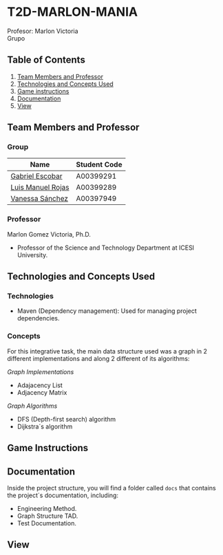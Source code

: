 # T2D-MARLON-MANIA
Profesor: Marlon Victoria
<br>
Grupo

## Table of Contents

1. [Team Members and Professor](#team-members-and-professor)
2. [Technologies and Concepts Used](#technologies-and-concepts-used)
3. [Game instructions](#game-instructions)
4. [Documentation](#documentation)
5. [View](#view)

##  Team Members and Professor

### Group

| Name | Student Code |
| ----------- | ----------- |
| [Gabriel Escobar](https://github.com/Gab27x) | A00399291 |
| [Luis Manuel Rojas](https://github.com/Lrojas898) | A00399289 |
| [Vanessa Sánchez](https://github.com/VaSaMo) | A00397949 |

### Professor

Marlon Gomez Victoria, Ph.D.
- Professor of the Science and Technology Department at ICESI University.

## Technologies and Concepts Used

### Technologies
- Maven (Dependency management): Used for managing project dependencies.

### Concepts
For this integrative task, the main data structure used was a graph in 2 different implementations and along 2 different of its algorithms:

*Graph Implementations*
- Adajacency List
- Adjacency Matrix

*Graph Algorithms*
- DFS (Depth-first search) algorithm
- Dijkstra´s algorithm

## Game Instructions

## Documentation

Inside the project structure, you will find a folder called `docs` that contains the project´s documentation, including:
- Engineering Method.
- Graph Structure TAD.
- Test Documentation.

## View



